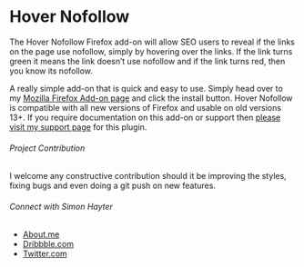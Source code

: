 # Hover Nofollow
The Hover Nofollow Firefox add-on will allow SEO users to reveal if the links on the page use nofollow, simply by hovering over the links. If the link turns green it means the link doesn’t use nofollow and if the link turns red, then you know its nofollow.

A really simple add-on that is quick and easy to use. Simply head over to my [Mozilla Firefox Add-on page](https://addons.mozilla.org/EN-uS/firefox/addon/hover-nofollow/) and click the install button. Hover Nofollow is compatible with all new versions of Firefox and usable on old versions 13+. If you require documentation on this add-on or support then [please visit my support page](https://www.bybe.net/hover-nofollow/) for this plugin. 

###### Project Contribution
I welcome any constructive contribution should it be improving the styles, fixing bugs and even doing a git push on new features. 

###### Connect with Simon Hayter

- [About.me](https://about.me/simonhayter)
- [Dribbble.com](https://dribbble.com/simonhayter)
- [Twitter.com](https://twitter.com/simonhayteruk)
